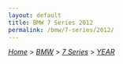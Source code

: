 ```yaml
---
layout: default
title: BMW 7 Series 2012
permalink: /bmw/7-series/2012/
---
```

[*Home*](/) > [*BMW*](/bmw/) > [*7 Series*](/bmw/7-series/) > [*YEAR*](/bmw/7-series/year/)
